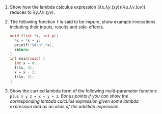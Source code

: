 1. Show how the lambda calculus expression $(\lambda x.\lambda y.(xy))(\lambda u.\lambda v.(uv))$ reduces to $\lambda y.\lambda v.(yv)$.

2. The following function `f` is said to be impure, show example invocations including their inputs, results and side-effects.

   ```c
   void f(int *x, int y){
     *x = *x + y;
     printf("%d\n",*x);
     return;
   }
   int main(void) {
     int x = 0;
     f(&x, 3);
     x = x - 2;
     f(&x, 3);
   }
   ```

3. Show the curried lambda form of the following multi-parameter function: `plus x y z = x + y + z`. *Bonus points if you can show the corresponding lambda calculus expression given some lambda expression $\text{add}$  as an alias of the addition expression*.